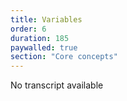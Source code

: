 ```yaml
---
title: Variables
order: 6
duration: 185
paywalled: true
section: "Core concepts"
---
```


No transcript available
